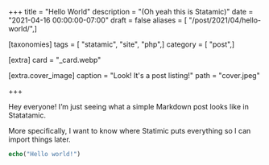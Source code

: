 +++
title = "Hello World"
description = "(Oh yeah this is Statamic)"
date = "2021-04-16 00:00:00-07:00"
draft = false
aliases = [ "/post/2021/04/hello-world/",]

[taxonomies]
tags = [ "statamic", "site", "php",]
category = [ "post",]

[extra]
card = "_card.webp"

[extra.cover_image]
caption = "Look! It's a post listing!"
path = "cover.jpeg"

+++

Hey everyone!  I’m just seeing what a simple Markdown post looks like in
Statatamic.

More specifically, I want to know where Statimic puts everything so I can
import things later.

``` php
echo("Hello world!")
```
